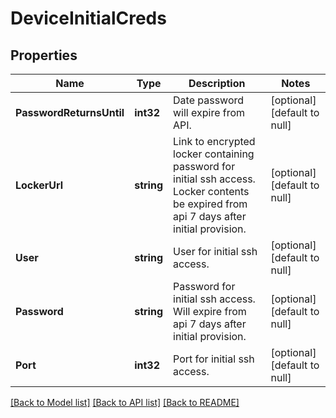 # DeviceInitialCreds

## Properties
Name | Type | Description | Notes
------------ | ------------- | ------------- | -------------
**PasswordReturnsUntil** | **int32** | Date password will expire from API. | [optional] [default to null]
**LockerUrl** | **string** | Link to encrypted locker containing password for initial ssh access. Locker contents be expired from api 7 days after initial provision. | [optional] [default to null]
**User** | **string** | User for initial ssh access. | [optional] [default to null]
**Password** | **string** | Password for initial ssh access. Will expire from api 7 days after initial provision. | [optional] [default to null]
**Port** | **int32** | Port for initial ssh access. | [optional] [default to null]

[[Back to Model list]](../README.md#documentation-for-models) [[Back to API list]](../README.md#documentation-for-api-endpoints) [[Back to README]](../README.md)



